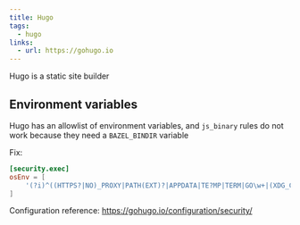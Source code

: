 ```yaml
---
title: Hugo
tags:
  - hugo
links:
  - url: https://gohugo.io
---
```


Hugo is a static site builder

## Environment variables

Hugo has an allowlist of environment variables, and `js_binary` rules
do not work because they need a `BAZEL_BINDIR` variable

Fix:

```toml
[security.exec]
osEnv = [
    '(?i)^((HTTPS?|NO)_PROXY|PATH(EXT)?|APPDATA|TE?MP|TERM|GO\w+|(XDG_CONFIG_)?HOME|USERPROFILE|SSH_AUTH_SOCK|DISPLAY|LANG|SYSTEMDRIVE|BAZEL.+)$',
]
```

Configuration reference: https://gohugo.io/configuration/security/
